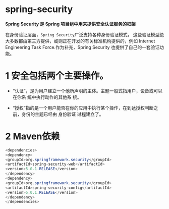 
# spring-security 

__Spring Security 是 Spring 项目组中用来提供安全认证服务的框架__

在身份验证层面，`Spring Security`广泛支持各种身份验证模式，
这些验证模型绝大多数都由第三方提供，或则正在开发的有关标准机构提供的，例如 Internet Engineering Task
Force.作为补充，Spring Security 也提供了自己的一套验证功能。

# 1 安全包括两个主要操作。

* “认证”，是为用户建立一个他所声明的主体。主题一般式指用户，设备或可以在你系 统中执行动作的其他系
统。

* “授权”指的是一个用户能否在你的应用中执行某个操作，在到达授权判断之前，身份的主题已经由 身份验证
过程建立了。


# 2 Maven依赖

``` java
<dependencies>
<dependency>
<groupId>org.springframework.security</groupId>
<artifactId>spring-security-web</artifactId>
<version>5.0.1.RELEASE</version>
</dependency>
<dependency>
<groupId>org.springframework.security</groupId>
<artifactId>spring-security-config</artifactId>
<version>5.0.1.RELEASE</version>
</dependency>
</dependencies>
```

